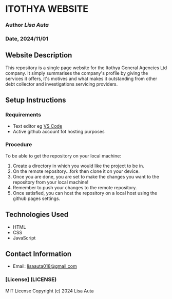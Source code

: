 # ITOTHYA WEBSITE

### Author *Lisa Auta*

### Date, 2024/11/01

## Website Description
This repository is a single page website for the Itothya General Agencies Ltd company. It simply summarises the company's profile by giving the services it offers, it's motives and what makes it outstanding from other debt collector and investigations servicing providers.

## Setup Instructions
### Requirements
- Text editor eg [VS Code](https://code.visualstudio.com/download)
- Active github account fot hosting purposes
### Procedure
To be able to get the repository on your local machine:
1. Create a directory in which you would like the project to be in.
2. On the remote repository...fork then clone it on your device.
3. Once you are done, you are set to make the changes you want to the repository from your local machine!
4. Remember to push your changes to the remote repository.
5. Once satisfied, you can host the repository on a local host using the github pages settings.

## Technologies Used
- HTML
- CSS
- JavaScript

## Contact Information
* Email: lisaauta018@gmail.com

### [License] (LICENSE)
MIT License
Copyright (c) 2024 Lisa Auta